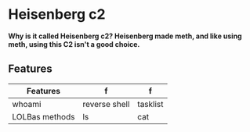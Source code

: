 # Heisenberg c2
**Why is it called Heisenberg c2? Heisenberg made meth, and like using meth, using this C2 isn't a good choice.**
 
## Features
|Features|f|f|
|----|-----|-------|
|whoami|reverse shell|tasklist|
|LOLBas methods|ls|cat|
